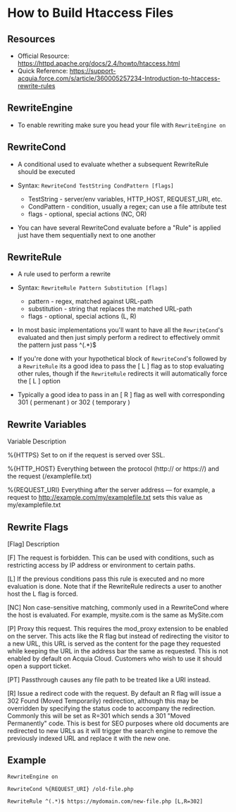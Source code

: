 # How to Build Htaccess Files 


## Resources 

- Official Resource: https://httpd.apache.org/docs/2.4/howto/htaccess.html
- Quick Reference: https://support-acquia.force.com/s/article/360005257234-Introduction-to-htaccess-rewrite-rules


## RewriteEngine 

- To enable rewriting make sure you head your file with `RewriteEngine on` 


## RewriteCond

- A conditional used to evaluate whether a subsequent RewriteRule should be executed

- Syntax: `RewriteCond TestString CondPattern [flags]`
  - TestString - server/env variables, HTTP_HOST, REQUEST_URI, etc.
  - CondPattern - condition, usually a regex; can use a file attribute test
  - flags - optional, special actions (NC, OR)
  
- You can have several RewriteCond evaluate before a "Rule" is applied just have them sequentially next to one another 


## RewriteRule 

- A rule used to perform a rewrite 

- Syntax: `RewriteRule Pattern Substitution [flags]`
  - pattern - regex, matched against URL-path
  - substitution - string that replaces the matched URL-path
  - flags - optional, special actions (L, R)

- In most basic implementations you'll want to have all the `RewriteCond`'s evaluated and then just simply perform a redirect to effectively ommit the pattern just pass ^(.*)$

- If you're done with your hypothetical block of `RewriteCond`'s followed by a `RewriteRule` its a good idea to pass the [ L ] flag as to stop evaluating other rules, though if the `RewriteRule` redirects it will automatically force the [ L ] option

- Typically a good idea to pass in an [ R ] flag as well with corresponding 301 ( permenant ) or 302 ( temporary ) 


## Rewrite Variables 

Variable Description

%{HTTPS} Set to on if the request is served over SSL.

%{HTTP_HOST} Everything between the protocol (http:// or https://) and the request (/examplefile.txt)

%{REQUEST_URI} Everything after the server address — for example, a request to http://example.com/my/examplefile.txt sets this value as my/examplefile.txt


## Rewrite Flags 

[Flag] Description

[F]	The request is forbidden. This can be used with conditions, such as restricting access by IP address or environment to certain paths.

[L]	If the previous conditions pass this rule is executed and no more evaluation is done. Note that if the RewriteRule redirects a user to another host the L flag is forced.

[NC] Non case-sensitive matching, commonly used in a RewriteCond where the host is evaluated. For example, mysite.com is the same as MySite.com

[P] Proxy this request. This requires the mod_proxy extension to be enabled on the server. This acts like the R flag but instead of redirecting the visitor to a new URL, this URL is served as the content for the page they requested while keeping the URL in the address bar the same as requested. This is not enabled by default on Acquia Cloud. Customers who wish to use it should open a support ticket.

[PT] Passthrough causes any file path to be treated like a URI instead.

[R] Issue a redirect code with the request. By default an R flag will issue a 302 Found (Moved Temporarily) redirection, although this may be overridden by specifying the status code to accompany the redirection. Commonly this will be set as R=301 which sends a 301 "Moved Permanently" code. This is best for SEO purposes where old documents are redirected to new URLs as it will trigger the search engine to remove the previously indexed URL and replace it with the new one.

## Example 

`RewriteEngine on`

`RewriteCond %{REQUEST_URI} /old-file.php`

`RewriteRule ^(.*)$ https://mydomain.com/new-file.php [L,R=302]`
